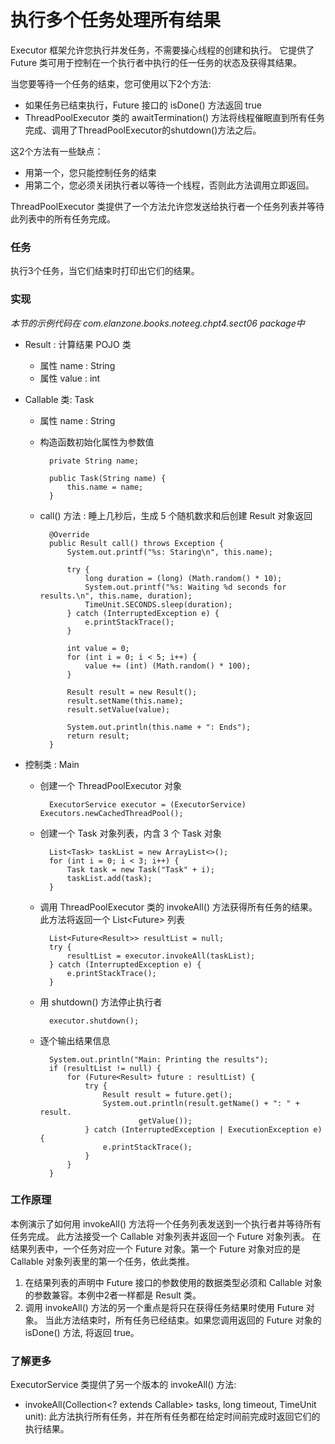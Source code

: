 执行多个任务处理所有结果
====

Executor 框架允许您执行并发任务，不需要操心线程的创建和执行。
它提供了 Future 类可用于控制在一个执行者中执行的任一任务的状态及获得其结果。

当您要等待一个任务的结束，您可使用以下2个方法:

* 如果任务已结束执行，Future 接口的 isDone() 方法返回 true
* ThreadPoolExecutor 类的 awaitTermination() 方法将线程催眠直到所有任务完成、调用了ThreadPoolExecutor的shutdown()方法之后。

这2个方法有一些缺点：

* 用第一个，您只能控制任务的结束
* 用第二个，您必须关闭执行者以等待一个线程，否则此方法调用立即返回。

ThreadPoolExecutor 类提供了一个方法允许您发送给执行者一个任务列表并等待此列表中的所有任务完成。


### 任务

执行3个任务，当它们结束时打印出它们的结果。


### 实现

*本节的示例代码在 com.elanzone.books.noteeg.chpt4.sect06 package中*


* Result : 计算结果 POJO 类

    * 属性 name : String
    * 属性 value : int

* Callable<Result> 类: Task

    * 属性 name : String
    * 构造函数初始化属性为参数值

            private String name;

            public Task(String name) {
                this.name = name;
            }

    * call() 方法 : 睡上几秒后，生成 5 个随机数求和后创建 Result 对象返回

            @Override
            public Result call() throws Exception {
                System.out.printf("%s: Staring\n", this.name);

                try {
                    long duration = (long) (Math.random() * 10);
                    System.out.printf("%s: Waiting %d seconds for results.\n", this.name, duration);
                    TimeUnit.SECONDS.sleep(duration);
                } catch (InterruptedException e) {
                    e.printStackTrace();
                }

                int value = 0;
                for (int i = 0; i < 5; i++) {
                    value += (int) (Math.random() * 100);
                }

                Result result = new Result();
                result.setName(this.name);
                result.setValue(value);

                System.out.println(this.name + ": Ends");
                return result;
            }

* 控制类 : Main

    * 创建一个 ThreadPoolExecutor 对象

            ExecutorService executor = (ExecutorService) Executors.newCachedThreadPool();

    * 创建一个 Task 对象列表，内含 3 个 Task 对象

            List<Task> taskList = new ArrayList<>();
            for (int i = 0; i < 3; i++) {
                Task task = new Task("Task" + i);
                taskList.add(task);
            }

    * 调用 ThreadPoolExecutor 类的 invokeAll() 方法获得所有任务的结果。
        此方法将返回一个 List<Future<Result>> 列表

            List<Future<Result>> resultList = null;
            try {
                resultList = executor.invokeAll(taskList);
            } catch (InterruptedException e) {
                e.printStackTrace();
            }

    * 用 shutdown() 方法停止执行者

            executor.shutdown();

    * 逐个输出结果信息

            System.out.println("Main: Printing the results");
            if (resultList != null) {
                for (Future<Result> future : resultList) {
                    try {
                        Result result = future.get();
                        System.out.println(result.getName() + ": " + result.
                                getValue());
                    } catch (InterruptedException | ExecutionException e) {
                        e.printStackTrace();
                    }
                }
            }


### 工作原理

本例演示了如何用 invokeAll() 方法将一个任务列表发送到一个执行者并等待所有任务完成。
此方法接受一个 Callable 对象列表并返回一个 Future 对象列表。
在结果列表中，一个任务对应一个 Future 对象。第一个 Future 对象对应的是 Callable 对象列表里的第一个任务，依此类推。

1. 在结果列表的声明中 Future 接口的参数使用的数据类型必须和 Callable 对象的参数兼容。本例中2者一样都是 Result 类。
2. 调用 invokeAll() 方法的另一个重点是将只在获得任务结果时使用 Future 对象。
    当此方法结束时，所有任务已经结束。如果您调用返回的 Future 对象的 isDone() 方法, 将返回 true。


### 了解更多

ExecutorService 类提供了另一个版本的 invokeAll() 方法:

* invokeAll(Collection<? extends Callable<T>> tasks, long timeout, TimeUnit unit):
    此方法执行所有任务，并在所有任务都在给定时间前完成时返回它们的执行结果。


